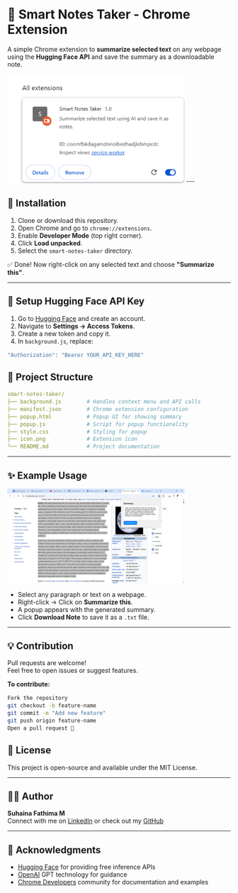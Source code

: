 # 🧠 Smart Notes Taker - Chrome Extension

A simple Chrome extension to **summarize selected text** on any webpage using the **Hugging Face API** and save the summary as a downloadable note.

<img src="Screenshot 2025-04-10 231233.png" alt="Screenshot" width="400"/>
---

## 🚀 Installation

1. Clone or download this repository.
2. Open Chrome and go to `chrome://extensions`.
3. Enable **Developer Mode** (top right corner).
4. Click **Load unpacked**.
5. Select the `smart-notes-taker` directory.

✅ Done! Now right-click on any selected text and choose **"Summarize this"**.

---

## 🔐 Setup Hugging Face API Key

1. Go to [Hugging Face](https://huggingface.co/join) and create an account.
2. Navigate to **Settings → Access Tokens**.
3. Create a new token and copy it.
4. In `background.js`, replace:

```js
"Authorization": "Bearer YOUR_API_KEY_HERE"
```

## 📂 Project Structure

```yaml
smart-notes-taker/
├── background.js        # Handles context menu and API calls
├── manifest.json        # Chrome extension configuration
├── popup.html           # Popup UI for showing summary
├── popup.js             # Script for popup functionality
├── style.css            # Styling for popup
├── icon.png             # Extension icon
└── README.md            # Project documentation
```

---

## ✨ Example Usage

<img src="Screenshot 2025-04-10 231156.png" alt="Screenshot" width="400"/>



- Select any paragraph or text on a webpage.  
- Right-click → Click on **Summarize this**.  
- A popup appears with the generated summary.  
- Click **Download Note** to save it as a `.txt` file.

---

## 💡 Contribution

Pull requests are welcome!  
Feel free to open issues or suggest features.

**To contribute:**

```bash
Fork the repository
git checkout -b feature-name
git commit -m "Add new feature"
git push origin feature-name
Open a pull request 🚀
```

## 📄 License

This project is open-source and available under the MIT License.

---

## 👩‍💻 Author

**Suhaina Fathima M**  
Connect with me on [LinkedIn](https://www.linkedin.com/suhaina-fathima-m) or check out my [GitHub](https://github.com/SuhainaFathimaM)

---

## 🌟 Acknowledgments

- [Hugging Face](https://huggingface.co) for providing free inference APIs  
- [OpenAI](https://openai.com) GPT technology for guidance  
- [Chrome Developers](https://developer.chrome.com/docs/extensions/) community for documentation and examples

